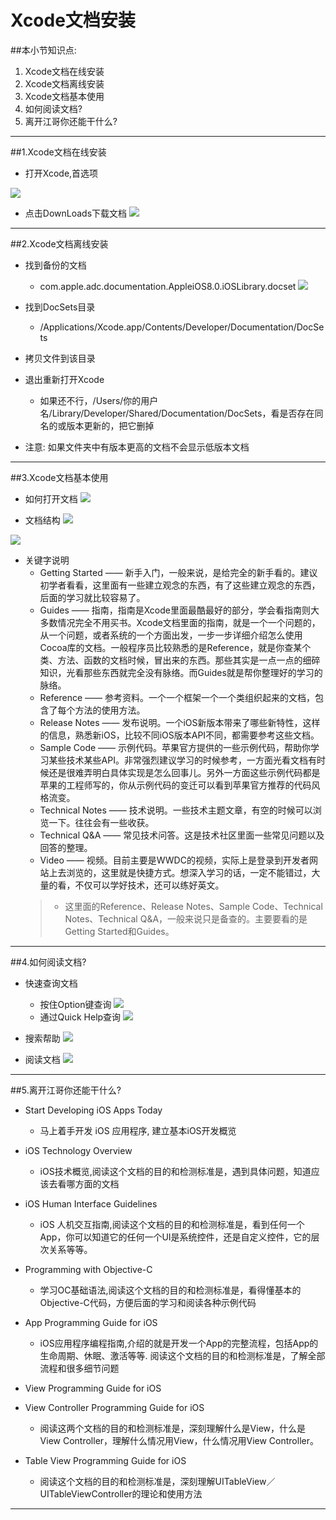 # Xcode文档安装
##本小节知识点:
1. Xcode文档在线安装
2. Xcode文档离线安装
3. Xcode文档基本使用
4. 如何阅读文档?
5. 离开江哥你还能干什么?

---

##1.Xcode文档在线安装
- 打开Xcode,首选项

![](../images/xcode/Snip20150529_1.png)

- 点击DownLoads下载文档
![](../images/xcode/Snip20150529_3.png)

---

##2.Xcode文档离线安装
- 找到备份的文档
    + com.apple.adc.documentation.AppleiOS8.0.iOSLibrary.docset
![](../images/xcode/Snip20150529_4.png)
- 找到DocSets目录
    +  /Applications/Xcode.app/Contents/Developer/Documentation/DocSets

- 拷贝文件到该目录

- 退出重新打开Xcode
    + 如果还不行，/Users/你的用户名/Library/Developer/Shared/Documentation/DocSets，看是否存在同名的或版本更新的，把它删掉

- 注意: 如果文件夹中有版本更高的文档不会显示低版本文档

---

##3.Xcode文档基本使用
- 如何打开文档
![](../images/xcode/Snip20150529_5.png)

- 文档结构
![](../images/xcode/Snip20150529_7.png)

![](../images/xcode/Snip20150529_10.png)

- 关键字说明
    + Getting Started —— 新手入门，一般来说，是给完全的新手看的。建议初学者看看，这里面有一些建立观念的东西，有了这些建立观念的东西，后面的学习就比较容易了。
    +  Guides —— 指南，指南是Xcode里面最酷最好的部分，学会看指南则大多数情况完全不用买书。Xcode文档里面的指南，就是一个一个问题的，从一个问题，或者系统的一个方面出发，一步一步详细介绍怎么使用Cocoa库的文档。一般程序员比较熟悉的是Reference，就是你查某个类、方法、函数的文档时候，冒出来的东西。那些其实是一点一点的细碎知识，光看那些东西就完全没有脉络。而Guides就是帮你整理好的学习的脉络。
    + Reference —— 参考资料。一个一个框架一个一个类组织起来的文档，包含了每个方法的使用方法。
    + Release Notes —— 发布说明。一个iOS新版本带来了哪些新特性，这样的信息，熟悉新iOS，比较不同iOS版本API不同，都需要参考这些文档。
    + Sample Code —— 示例代码。苹果官方提供的一些示例代码，帮助你学习某些技术某些API。非常强烈建议学习的时候参考，一方面光看文档有时候还是很难弄明白具体实现是怎么回事儿。另外一方面这些示例代码都是苹果的工程师写的，你从示例代码的变迁可以看到苹果官方推荐的代码风格流变。
    + Technical Notes —— 技术说明。一些技术主题文章，有空的时候可以浏览一下。往往会有一些收获。
    + Technical Q&A —— 常见技术问答。这是技术社区里面一些常见问题以及回答的整理。
    + Video —— 视频。目前主要是WWDC的视频，实际上是登录到开发者网站上去浏览的，这里就是快捷方式。想深入学习的话，一定不能错过，大量的看，不仅可以学好技术，还可以练好英文。
    >+ 这里面的Reference、Release Notes、Sample Code、Technical Notes、Technical Q&A，一般来说只是备查的。主要要看的是Getting Started和Guides。

---
##4.如何阅读文档?
- 快速查询文档
    + 按住Option键查询
![](../images/xcode/Snip20150529_11.png)
    + 通过Quick Help查询
![](../images/xcode/Snip20150529_15.png)

- 搜索帮助
![](../images/xcode/Snip20150529_19.png)

- 阅读文档
![](../images/xcode/Snip20150529_21.png)

---

##5.离开江哥你还能干什么?
- Start Developing iOS Apps Today
    + 马上着手开发 iOS 应用程序, 建立基本iOS开发概览

- iOS Technology Overview
    + iOS技术概览,阅读这个文档的目的和检测标准是，遇到具体问题，知道应该去看哪方面的文档

- iOS Human Interface Guidelines
    + iOS 人机交互指南,阅读这个文档的目的和检测标准是，看到任何一个App，你可以知道它的任何一个UI是系统控件，还是自定义控件，它的层次关系等等。

- Programming with Objective-C
    + 学习OC基础语法,阅读这个文档的目的和检测标准是，看得懂基本的Objective-C代码，方便后面的学习和阅读各种示例代码

- App Programming Guide for iOS
    + iOS应用程序编程指南,介绍的就是开发一个App的完整流程，包括App的生命周期、休眠、激活等等. 阅读这个文档的目的和检测标准是，了解全部流程和很多细节问题

- View Programming Guide for iOS
- View Controller Programming Guide for iOS
    + 阅读这两个文档的目的和检测标准是，深刻理解什么是View，什么是View Controller，理解什么情况用View，什么情况用View Controller。

- Table View Programming Guide for iOS
    + 阅读这个文档的目的和检测标准是，深刻理解UITableView／UITableViewController的理论和使用方法

---
